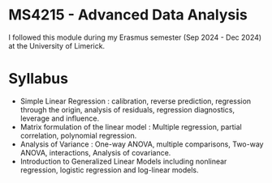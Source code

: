 # MS4215 - Advanced Data Analysis

I followed this module during my Erasmus semester (Sep 2024 - Dec 2024) at the University of Limerick.

# Syllabus
- Simple Linear Regression : calibration, reverse prediction, regression through the origin, analysis of residuals, regression diagnostics, leverage and influence. 
- Matrix formulation of the linear model : Multiple regression, partial correlation, polynomial regression.
- Analysis of Variance : One-way ANOVA, multiple comparisons, Two-way ANOVA, interactions, Analysis of covariance.
- Introduction to Generalized Linear Models including nonlinear regression, logistic regression and log-linear models.
